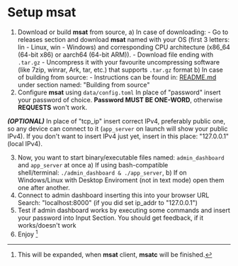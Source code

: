 # Setup msat

1. Download or build **msat** from source,
    a) In case of downloading:
        - Go to releases section and download **msat** named with your OS (first 3 letters: lin - Linux, win - Windows) 
        and corresponding CPU architecture (x86_64 (64-bit x86) or aarch64 (64-bit ARM)).
        - Download file ending with `.tar.gz`
        - Uncompress it with your favourite uncompressing software (like 7zip, winrar, Ark, tar, etc.) that supports `.tar.gz` format
    b) In case of building from source:
        - Instructions can be found in: [README.md](https://github.com/Matissoss/msat/tree/main/README.md) under 
        section named: "Building from source"
2. Configure **msat** using `data/config.toml`
In place of "password" insert your password of choice. **Password MUST BE ONE-WORD**, otherwise **REQUESTS** won't work.

***(OPTIONAL)*** In place of "tcp_ip" insert correct IPv4, preferably public one, so any device can connect to it (`app_server` on launch will show your public IPv4).
If you don't want to insert IPv4 just yet, insert in this place: "127.0.0.1" (local IPv4).

3. Now, you want to start binary/executable files named: `admin_dashboard` and `app_server` at once
    a) If using bash-compatible shell/terminal: `./admin_dashboard & ./app_server`,
    b) If on Windows/Linux with Desktop Enviroment (not in text mode) open them one after another.
4. Connect to admin dashboard inserting this into your browser URL Search: "localhost:8000" (if you did set ip_addr to "127.0.0.1")
5. Test if admin dashboard works by executing some commands and insert your password into Input Section. You should get feedback, if it 
works/doesn't work 
6. Enjoy [^1]

[^1]: This will be expanded, when **msat** client, **msatc** will be finished.

